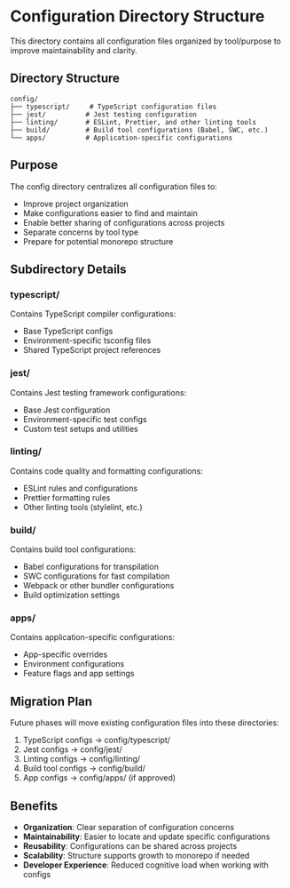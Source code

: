 # Configuration Directory Structure

This directory contains all configuration files organized by tool/purpose to improve maintainability and clarity.

## Directory Structure

```
config/
├── typescript/     # TypeScript configuration files
├── jest/          # Jest testing configuration
├── linting/       # ESLint, Prettier, and other linting tools
├── build/         # Build tool configurations (Babel, SWC, etc.)
└── apps/          # Application-specific configurations
```

## Purpose

The config directory centralizes all configuration files to:
- Improve project organization
- Make configurations easier to find and maintain
- Enable better sharing of configurations across projects
- Separate concerns by tool type
- Prepare for potential monorepo structure

## Subdirectory Details

### typescript/
Contains TypeScript compiler configurations:
- Base TypeScript configs
- Environment-specific tsconfig files
- Shared TypeScript project references

### jest/
Contains Jest testing framework configurations:
- Base Jest configuration
- Environment-specific test configs
- Custom test setups and utilities

### linting/
Contains code quality and formatting configurations:
- ESLint rules and configurations
- Prettier formatting rules
- Other linting tools (stylelint, etc.)

### build/
Contains build tool configurations:
- Babel configurations for transpilation
- SWC configurations for fast compilation
- Webpack or other bundler configurations
- Build optimization settings

### apps/
Contains application-specific configurations:
- App-specific overrides
- Environment configurations
- Feature flags and app settings

## Migration Plan

Future phases will move existing configuration files into these directories:
1. TypeScript configs → config/typescript/
2. Jest configs → config/jest/
3. Linting configs → config/linting/
4. Build tool configs → config/build/
5. App configs → config/apps/ (if approved)

## Benefits

- **Organization**: Clear separation of configuration concerns
- **Maintainability**: Easier to locate and update specific configurations
- **Reusability**: Configurations can be shared across projects
- **Scalability**: Structure supports growth to monorepo if needed
- **Developer Experience**: Reduced cognitive load when working with configs